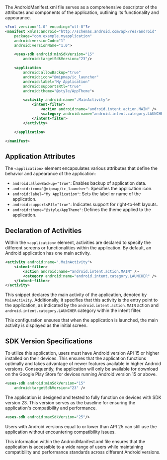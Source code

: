 

The AndroidManifest.xml file serves as a comprehensive descriptor of the attributes and components of the application, outlining its functionality and appearance.


```xml
<?xml version="1.0" encoding="utf-8"?>
<manifest xmlns:android="http://schemas.android.com/apk/res/android"
    package="com.example.myapplication"
    android:versionCode="1"
    android:versionName="1.0">

    <uses-sdk android:minSdkVersion="15"
        android:targetSdkVersion="23"/>

    <application
        android:allowBackup="true"
        android:icon="@mipmap/ic_launcher"
        android:label="My Application"
        android:supportsRtl="true"
        android:theme="@style/AppTheme">

        <activity android:name=".MainActivity">
            <intent-filter>
                <action android:name="android.intent.action.MAIN" />
                <category android:name="android.intent.category.LAUNCHER" />
            </intent-filter>
        </activity>

    </application>

</manifest>
```



## Application Attributes

The `<application>` element encapsulates various attributes that define the behavior and appearance of the application:

- `android:allowBackup="true"`: Enables backup of application data.
- `android:icon="@mipmap/ic_launcher"`: Specifies the application icon.
- `android:label="My Application"`: Sets the label or name of the application.
- `android:supportsRtl="true"`: Indicates support for right-to-left layouts.
- `android:theme="@style/AppTheme"`: Defines the theme applied to the application.

## Declaration of Activities

Within the `<application>` element, activities are declared to specify the different screens or functionalities within the application. By default, an Android application has one main activity.

```xml
<activity android:name=".MainActivity">
    <intent-filter>
        <action android:name="android.intent.action.MAIN" />
        <category android:name="android.intent.category.LAUNCHER" />
    </intent-filter>
</activity>
```

This snippet declares the main activity of the application, denoted by `MainActivity`. Additionally, it specifies that this activity is the entry point to the application, as indicated by the `android.intent.action.MAIN` action and `android.intent.category.LAUNCHER` category within the intent filter.

This configuration ensures that when the application is launched, the main activity is displayed as the initial screen.

## SDK Version Specifications

To utilize this application, users must have Android version API 15 or higher installed on their devices. This ensures that the application functions optimally and takes advantage of newer features available in higher Android versions. Consequently, the application will only be available for download on the Google Play Store for devices running Android version 15 or above.

```xml
<uses-sdk android:minSdkVersion="15"
    android:targetSdkVersion="23" />
```


The application is designed and tested to fully function on devices with SDK version 23. This version serves as the baseline for ensuring the application's compatibility and performance.

```xml
<uses-sdk android:maxSdkVersion="25"/>
```

Users with Android versions equal to or lower than API 25 can still use the application without encountering compatibility issues.

This information within the AndroidManifest.xml file ensures that the application is accessible to a wide range of users while maintaining compatibility and performance standards across different Android versions.
